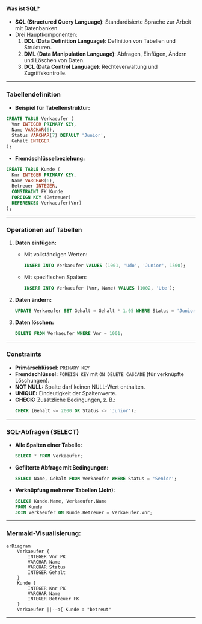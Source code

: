 
#### **Was ist SQL?**
- **SQL (Structured Query Language)**: Standardisierte Sprache zur Arbeit mit Datenbanken.
- Drei Hauptkomponenten:
  1. **DDL (Data Definition Language)**: Definition von Tabellen und Strukturen.
  2. **DML (Data Manipulation Language)**: Abfragen, Einfügen, Ändern und Löschen von Daten.
  3. **DCL (Data Control Language)**: Rechteverwaltung und Zugriffskontrolle.

---

### **Tabellendefinition**
- **Beispiel für Tabellenstruktur:**
```sql
CREATE TABLE Verkaeufer (
  Vnr INTEGER PRIMARY KEY,
  Name VARCHAR(6),
  Status VARCHAR(7) DEFAULT 'Junior',
  Gehalt INTEGER
);
```

- **Fremdschlüsselbeziehung:**
```sql
CREATE TABLE Kunde (
  Knr INTEGER PRIMARY KEY,
  Name VARCHAR(6),
  Betreuer INTEGER,
  CONSTRAINT FK_Kunde 
  FOREIGN KEY (Betreuer) 
  REFERENCES Verkaeufer(Vnr)
);
```

---

### **Operationen auf Tabellen**

1. **Daten einfügen:**
   - Mit vollständigen Werten:
     ```sql
     INSERT INTO Verkaeufer VALUES (1001, 'Udo', 'Junior', 1500);
     ```
   - Mit spezifischen Spalten:
     ```sql
     INSERT INTO Verkaeufer (Vnr, Name) VALUES (1002, 'Ute');
     ```

2. **Daten ändern:**
   ```sql
   UPDATE Verkaeufer SET Gehalt = Gehalt * 1.05 WHERE Status = 'Junior';
   ```

3. **Daten löschen:**
   ```sql
   DELETE FROM Verkaeufer WHERE Vnr = 1001;
   ```

---

### **Constraints**
- **Primärschlüssel:** `PRIMARY KEY`
- **Fremdschlüssel:** `FOREIGN KEY` mit `ON DELETE CASCADE` (für verknüpfte Löschungen).
- **NOT NULL:** Spalte darf keinen NULL-Wert enthalten.
- **UNIQUE:** Eindeutigkeit der Spaltenwerte.
- **CHECK:** Zusätzliche Bedingungen, z. B.:
  ```sql
  CHECK (Gehalt <= 2000 OR Status <> 'Junior');
  ```

---

### **SQL-Abfragen (SELECT)**
- **Alle Spalten einer Tabelle:**
  ```sql
  SELECT * FROM Verkaeufer;
  ```
- **Gefilterte Abfrage mit Bedingungen:**
  ```sql
  SELECT Name, Gehalt FROM Verkaeufer WHERE Status = 'Senior';
  ```
- **Verknüpfung mehrerer Tabellen (Join):**
  ```sql
  SELECT Kunde.Name, Verkaeufer.Name
  FROM Kunde
  JOIN Verkaeufer ON Kunde.Betreuer = Verkaeufer.Vnr;
  ```

---

### **Mermaid-Visualisierung:**


```mermaid
erDiagram
    Verkaeufer {
        INTEGER Vnr PK
        VARCHAR Name
        VARCHAR Status
        INTEGER Gehalt
    }
    Kunde {
        INTEGER Knr PK
        VARCHAR Name
        INTEGER Betreuer FK
    }
    Verkaeufer ||--o{ Kunde : "betreut"
```

---

